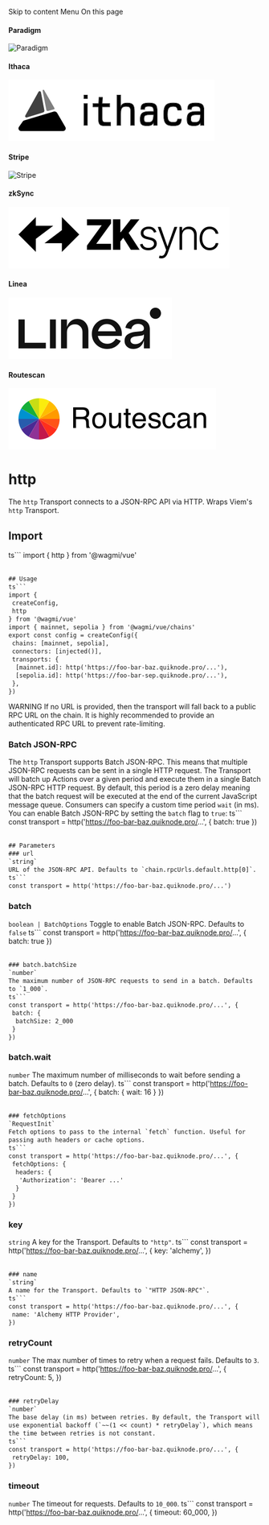 Skip to content 
Menu
On this page
#### Paradigm
![Paradigm](https://raw.githubusercontent.com/wevm/.github/main/content/sponsors/paradigm-light.svg)
#### Ithaca
![Ithaca](https://raw.githubusercontent.com/wevm/.github/main/content/sponsors/ithaca-light.svg)
#### Stripe
![Stripe](https://raw.githubusercontent.com/wevm/.github/main/content/sponsors/stripe-light.svg)
#### zkSync
![zkSync](https://raw.githubusercontent.com/wevm/.github/main/content/sponsors/zksync-light.svg)
#### Linea
![Linea](https://raw.githubusercontent.com/wevm/.github/main/content/sponsors/linea-light.svg)
#### Routescan
![Routescan](https://raw.githubusercontent.com/wevm/.github/main/content/sponsors/routescan-light.svg)
# http ​
The `http` Transport connects to a JSON-RPC API via HTTP. Wraps Viem's `http` Transport.
## Import ​
ts```
import { http } from '@wagmi/vue'
```

## Usage ​
ts```
import {
 createConfig,
 http
} from '@wagmi/vue'
import { mainnet, sepolia } from '@wagmi/vue/chains'
export const config = createConfig({
 chains: [mainnet, sepolia],
 connectors: [injected()],
 transports: {
  [mainnet.id]: http('https://foo-bar-baz.quiknode.pro/...'), 
  [sepolia.id]: http('https://foo-bar-sep.quiknode.pro/...'), 
 },
})
```

WARNING
If no URL is provided, then the transport will fall back to a public RPC URL on the chain. It is highly recommended to provide an authenticated RPC URL to prevent rate-limiting.
### Batch JSON-RPC ​
The `http` Transport supports Batch JSON-RPC. This means that multiple JSON-RPC requests can be sent in a single HTTP request.
The Transport will batch up Actions over a given period and execute them in a single Batch JSON-RPC HTTP request. By default, this period is a zero delay meaning that the batch request will be executed at the end of the current JavaScript message queue. Consumers can specify a custom time period `wait` (in ms).
You can enable Batch JSON-RPC by setting the `batch` flag to `true`:
ts```
const transport = http('https://foo-bar-baz.quiknode.pro/...', {
 batch: true
})
```

## Parameters ​
### url ​
`string`
URL of the JSON-RPC API. Defaults to `chain.rpcUrls.default.http[0]`.
ts```
const transport = http('https://foo-bar-baz.quiknode.pro/...')
```

### batch ​
`boolean | BatchOptions`
Toggle to enable Batch JSON-RPC. Defaults to `false`
ts```
const transport = http('https://foo-bar-baz.quiknode.pro/...', {
 batch: true
})
```

### batch.batchSize ​
`number`
The maximum number of JSON-RPC requests to send in a batch. Defaults to `1_000`.
ts```
const transport = http('https://foo-bar-baz.quiknode.pro/...', {
 batch: {
  batchSize: 2_000
 }
})
```

### batch.wait ​
`number`
The maximum number of milliseconds to wait before sending a batch. Defaults to `0` (zero delay).
ts```
const transport = http('https://foo-bar-baz.quiknode.pro/...', {
 batch: {
  wait: 16
 }
})
```

### fetchOptions ​
`RequestInit`
Fetch options to pass to the internal `fetch` function. Useful for passing auth headers or cache options.
ts```
const transport = http('https://foo-bar-baz.quiknode.pro/...', {
 fetchOptions: { 
  headers: {
   'Authorization': 'Bearer ...'
  }
 }
})
```

### key ​
`string`
A key for the Transport. Defaults to `"http"`.
ts```
const transport = http('https://foo-bar-baz.quiknode.pro/...', {
 key: 'alchemy', 
})
```

### name ​
`string`
A name for the Transport. Defaults to `"HTTP JSON-RPC"`.
ts```
const transport = http('https://foo-bar-baz.quiknode.pro/...', {
 name: 'Alchemy HTTP Provider', 
})
```

### retryCount ​
`number`
The max number of times to retry when a request fails. Defaults to `3`.
ts```
const transport = http('https://foo-bar-baz.quiknode.pro/...', {
 retryCount: 5, 
})
```

### retryDelay ​
`number`
The base delay (in ms) between retries. By default, the Transport will use exponential backoff (`~~(1 << count) * retryDelay`), which means the time between retries is not constant.
ts```
const transport = http('https://foo-bar-baz.quiknode.pro/...', {
 retryDelay: 100, 
})
```

### timeout ​
`number`
The timeout for requests. Defaults to `10_000`.
ts```
const transport = http('https://foo-bar-baz.quiknode.pro/...', {
 timeout: 60_000, 
})
```

